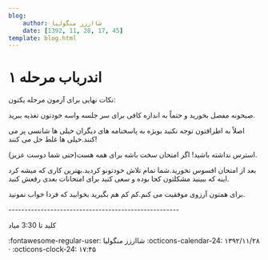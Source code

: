 ```yaml
---
blog:
    author: شااززز منگولیا
    date: [1392, 11, 28, 17, 45]
template: blog.html
---
```

# اندرباب مرحله ۱

<div class="cnt">
نکات نهایی برای آزمون مرحله یکتون:<p></p>
<p>صبحونه مفصل بخورید و حتماً به اندازه کافی برای سر جلسه واسه خودتون تغذیه ببرید.</p>
<p>اصلاً به اطرافتون توجه نکنید بویژه به پاسخنامه های دیگران خیلی ها شانسی پر می کنند.خیلی ها غلط حل می کنند!</p>
<p>استرس نداشته باشید! اگر امتحان سخت باشه برای همه هست(حتی شما دوست عزیز).</p>
<p>بعد از امتحان افسوس نخورید.شما تمام تلاش خودتونو کردید.بهترین کاری که میشه کرد اینه که ببینید مشکلتون کجا بوده و سعی کنید برای امتحانات بعدی رفعش کنید.</p>
<p>برای همتون آرزوی موفقیت می کنم.کم کم هم بگیرید بخوابید که فردا خواب نمونید.</p>
<p>-----------------------------------------------------</p>
<p>کلید تا 3:30 میاد</p>
</div>

<div class="blog-info" markdown>
<span class="blog-author">
:fontawesome-regular-user: شااززز منگولیا
</span>
<span class="blog-date">
:octicons-calendar-24: ۱۳۹۲/۱۱/۲۸ · :octicons-clock-24: ۱۷:۴۵
</span>
</div>

